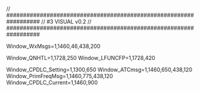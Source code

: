 // ##################################################################
//                 #3 VISUAL v0.2
// ##################################################################

Window_WxMsgs=1,1460,46,438,200

Window_QNHTL=1,1728,250
Window_LFUNCFP=1,1728,420

Window_CPDLC_Setting=1,1300,650
Window_ATCmsg=1,1460,650,438,120
Window_PrimFreqMsg=1,1460,775,438,120
Window_CPDLC_Current=1,1460,900